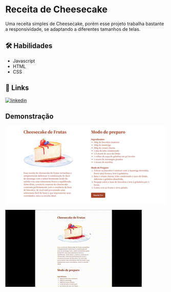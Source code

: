 
# Receita de Cheesecake
Uma receita simples de Cheesecake, porém esse projeto trabalha bastante a responsividade, se adaptando a diferentes tamanhos de telas.


## 🛠 Habilidades
- Javascript 
- HTML
- CSS


## 🔗 Links
[![linkedin](https://img.shields.io/badge/linkedin-0A66C2?style=for-the-badge&logo=linkedin&logoColor=white)](https://www.linkedin.com/in/tharles-morais-a3272416a/)



## Demonstração

<img src="./image/cheesecake.png" alt="Imagem da aplicação final(Receita de cheesecake)">

![GIF do meu vídeo](./image/Gif-Cheesecake.gif)
